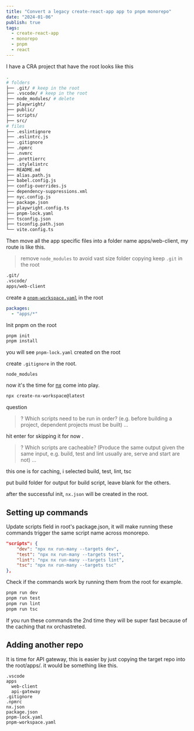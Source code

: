 ```yaml
---
title: "Convert a legacy create-react-app app to pnpm monorepo"
date: "2024-01-06"
publish: true
tags:
  - create-react-app
  - monorepo
  - pnpm
  - react
---
```


I have a CRA project that have the root looks like this

```bash
.
# folders
├── .git/ # keep in the root
├── .vscode/ # keep in the root
├── node_modules/ # delete
├── playwright/
├── public/
├── scripts/
├── src/
# files
├── .eslintignore
├── .eslintrc.js
├── .gitignore
├── .npmrc
├── .nvmrc
├── .prettierrc
├── .stylelintrc
├── README.md
├── alias.path.js
├── babel.config.js
├── config-overrides.js
├── dependency-suppressions.xml
├── nyc.config.js
├── package.json
├── playwright.config.ts
├── pnpm-lock.yaml
├── tsconfig.json
├── tsconfig.path.json
└── vite.config.ts
```

Then move all the app specific files into a folder name apps/web-client, my route is like this.

> remove `node_modules` to avoid vast size folder copying
> keep `.git` in the root

```bash
.git/
.vscode/
apps/web-client
```

create a [`pnpm-workspace.yaml`](https://pnpm.io/pnpm-workspace_yaml) in the root

```yml
packages:
  - "apps/*"
```

Init pnpm on the root

```bash
pnpm init
pnpm install
```

you will see `pnpm-lock.yaml` created on the root

create `.gitignore` in the root.

```
node_modules
```

now it's the time for [nx](https://nx.dev/getting-started/installation#installing-nx-into-an-existing-repository) come into play.

```bash
npx create-nx-workspace@latest
```

question

> ? Which scripts need to be run in order? (e.g. before building a project, dependent projects must be built) …

hit enter for skipping it for now .

> ? Which scripts are cacheable? (Produce the same output given the same input, e.g. build, test and lint usually are, serve and start are not) …

this one is for caching, i selected build, test, lint, tsc

put build folder for output for build script, leave blank for the others.

after the successful init, `nx.json` will be created in the root.

## Setting up commands

Update scripts field in root's package.json, it will make running these commands trigger the same script name across monorepo.

```json
"scripts": {
    "dev": "npx nx run-many --targets dev",
    "test": "npx nx run-many --targets test",
    "lint": "npx nx run-many --targets lint",
    "tsc": "npx nx run-many --targets tsc"
},
```

Check if the commands work by running them from the root for example.

```bash
pnpm run dev
pnpm run test
pnpm run lint
pnpm run tsc
```

If you run these commands the 2nd time they will be super fast because of the caching that nx orchastreted.

## Adding another repo

It is time for API gateway, this is easier by just copying the target repo into the root/apps/. it would be something like this.

```
.vscode
apps
  web-client
  api-gateway
.gitignore
.npmrc
nx.json
package.json
pnpm-lock.yaml
pnpm-workspace.yaml
```
